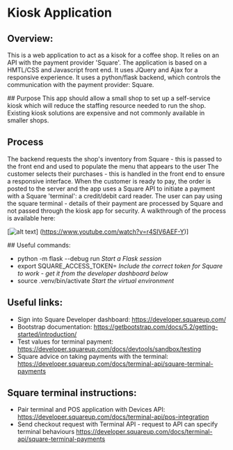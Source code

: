 
# Kiosk Application


## Overview:
This is a web application to act as a kisok for a coffee shop. 
It relies on an API with the payment provider 'Square'.
The application is based on a HMTL/CSS and Javascript front end. It uses JQuery and Ajax for a responsive experience.
It uses a python/flask backend, which controls the communication with the payment provider: Square.

## Purpose
This app should allow a small shop to set up a self-service kiosk which will reduce the staffing resource needed to run the shop.
Existing kiosk solutions are expensive and not commonly available in smaller shops. 

## Process
The backend requests the shop's inventory from Square - this is passed to the front end and used to populate the menu that appears to the user
The customer selects their purchases - this is handled in the front end to ensure a responsive interface.
When the customer is ready to pay, the order is posted to the server and the app uses a Square API to initiate a payment with a Square 'terminal': a credit/debit card reader.
The user can pay using the square terminal - details of their payment are processed by Square and not passed through the kiosk app for security.
A walkthrough of the process is available here: 

[![alt text](https://img.youtube.com/vi/r4SIV6AEF-Y/0.jpg)] (https://www.youtube.com/watch?v=r4SIV6AEF-Y)]

## Useful commands:
- python -m flask --debug run             *Start a Flask session*
- export SQUARE_ACCESS_TOKEN=     *Include the correct token for Square to work - get it from the developer dashboard below*
- source .venv/bin/activate       *Start the virtual environment*

## Useful links:
- Sign into Square Developer dashboard: https://developer.squareup.com/
- Bootstrap documentation: https://getbootstrap.com/docs/5.2/getting-started/introduction/
- Test values for terminal payment: https://developer.squareup.com/docs/devtools/sandbox/testing 
- Square advice on taking payments with the terminal: https://developer.squareup.com/docs/terminal-api/square-terminal-payments

## Square terminal instructions:
- Pair terminal and POS application with Devices API: https://developer.squareup.com/docs/terminal-api/pos-integration
- Send checkout request with Terminal API - request to API can specify terminal behaviours 
https://developer.squareup.com/docs/terminal-api/square-terminal-payments



